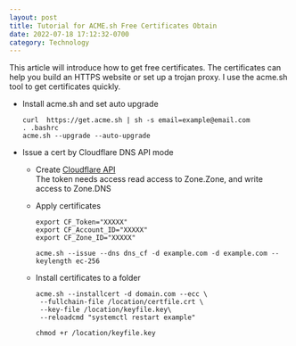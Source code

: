 ```yaml
---
layout: post
title: Tutorial for ACME.sh Free Certificates Obtain
date: 2022-07-18 17:12:32-0700
category: Technology
---
```


This article will introduce how to get free certificates. The certificates can help you build an HTTPS website or set up a trojan proxy. I use the acme.sh tool to get certificates quickly.

- Install acme.sh and set auto upgrade

  ```shell
  curl  https://get.acme.sh | sh -s email=example@email.com
  . .bashrc
  acme.sh --upgrade --auto-upgrade
  ```

- Issue a cert by Cloudflare DNS API mode

  - Create [Cloudflare API](https://dash.cloudflare.com/profile)  
    The token needs access read access to Zone.Zone, and write access to Zone.DNS

  - Apply certificates

    ```shell
    export CF_Token="XXXXX"
    export CF_Account_ID="XXXXX"
    export CF_Zone_ID="XXXXX"

    acme.sh --issue --dns dns_cf -d example.com -d example.com --keylength ec-256
    ```

  - Install certificates to a folder

    ```shell
    acme.sh --installcert -d domain.com --ecc \
     --fullchain-file /location/certfile.crt \
     --key-file /location/keyfile.key\
     --reloadcmd "systemctl restart example"
    
    chmod +r /location/keyfile.key
    ```
